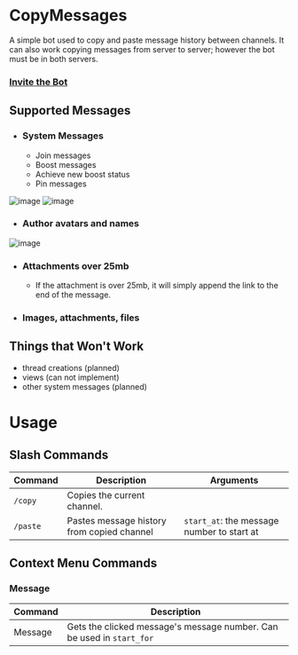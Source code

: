 # CopyMessages
A simple bot used to copy and paste message history between channels. It can also work copying messages from server to server; however the bot must be in both servers.

### [Invite the Bot](https://discord.com/api/oauth2/authorize?client_id=1094873646943703071&permissions=533113166912&scope=applications.commands%20bot)

## Supported Messages
- ### System Messages
  - Join messages
  - Boost messages
  - Achieve new boost status
  - Pin messages
 
![image](https://github.com/Zennara/CopyMessages/assets/64995253/686c4a7a-cc49-44d2-89d3-a86dcd063f76)
![image](https://github.com/Zennara/CopyMessages/assets/64995253/e139f87b-cc32-4c5c-9372-09e406e37662)

- ### Author avatars and names
![image](https://github.com/Zennara/CopyMessages/assets/64995253/6de43669-8ea6-4967-b473-dd7282798735)


- ### Attachments over 25mb
  - If the attachment is over 25mb, it will simply append the link to the end of the message.
- ### Images, attachments, files

## Things that Won't Work
- thread creations (planned)
- views (can not implement)
- other system messages (planned)


# Usage
## Slash Commands
| Command  | Description                                | Arguments                                   |
|----------|--------------------------------------------|---------------------------------------------|
| `/copy`  | Copies the current channel.                |                                             |
| `/paste` | Pastes message history from copied channel | `start_at`: the message number to start at |

## Context Menu Commands
### Message
| Command | Description                                                           |
|---------|-----------------------------------------------------------------------|
| Message | Gets the clicked message's message number. Can be used in `start_for` |
